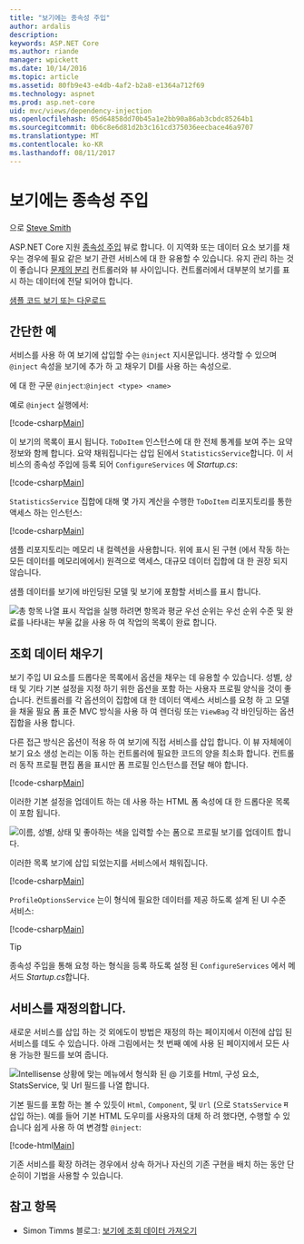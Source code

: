 ```yaml
---
title: "보기에는 종속성 주입"
author: ardalis
description: 
keywords: ASP.NET Core
ms.author: riande
manager: wpickett
ms.date: 10/14/2016
ms.topic: article
ms.assetid: 80fb9e43-e4db-4af2-b2a8-e1364a712f69
ms.technology: aspnet
ms.prod: asp.net-core
uid: mvc/views/dependency-injection
ms.openlocfilehash: 05d64858dd70b45a1e2bb90a86ab3cbdc85264b1
ms.sourcegitcommit: 0b6c8e6d81d2b3c161cd375036eecbace46a9707
ms.translationtype: MT
ms.contentlocale: ko-KR
ms.lasthandoff: 08/11/2017
---
```

# <a name="dependency-injection-into-views"></a>보기에는 종속성 주입

으로 [Steve Smith](http://ardalis.com)

ASP.NET Core 지원 [종속성 주입](xref:fundamentals/dependency-injection) 뷰로 합니다. 이 지역화 또는 데이터 요소 보기를 채우는 경우에 필요 같은 보기 관련 서비스에 대 한 유용할 수 있습니다. 유지 관리 하는 것이 좋습니다 [문제의 분리](http://deviq.com/separation-of-concerns) 컨트롤러와 뷰 사이입니다. 컨트롤러에서 대부분의 보기를 표시 하는 데이터에 전달 되어야 합니다.

[샘플 코드 보기 또는 다운로드](https://github.com/aspnet/Docs/tree/master/aspnetcore/mvc/views/dependency-injection/sample)

## <a name="a-simple-example"></a>간단한 예

서비스를 사용 하 여 보기에 삽입할 수는 `@inject` 지시문입니다. 생각할 수 있으며 `@inject` 속성을 보기에 추가 하 고 채우기 DI를 사용 하는 속성으로.

에 대 한 구문 `@inject`:`@inject <type> <name>`

예로 `@inject` 실행에서:

[!code-csharp[Main](../../mvc/views/dependency-injection/sample/src/ViewInjectSample/Views/ToDo/Index.cshtml?highlight=4,5,15,16,17)]

이 보기의 목록이 표시 됩니다. `ToDoItem` 인스턴스에 대 한 전체 통계를 보여 주는 요약 정보와 함께 합니다. 요약 채워집니다는 삽입 된에서 `StatisticsService`합니다. 이 서비스의 종속성 주입에 등록 되어 `ConfigureServices` 에 *Startup.cs*:

[!code-csharp[Main](../../mvc/views/dependency-injection/sample/src/ViewInjectSample/Startup.cs?highlight=6,7&range=15-22)]

`StatisticsService` 집합에 대해 몇 가지 계산을 수행한 `ToDoItem` 리포지토리를 통한 액세스 하는 인스턴스:

[!code-csharp[Main](../../mvc/views/dependency-injection/sample/src/ViewInjectSample/Model/Services/StatisticsService.cs?highlight=15,20,26)]

샘플 리포지토리는 메모리 내 컬렉션을 사용합니다. 위에 표시 된 구현 (에서 작동 하는 모든 데이터를 메모리에에서) 원격으로 액세스, 대규모 데이터 집합에 대 한 권장 되지 않습니다.

샘플 데이터를 보기에 바인딩된 모델 및 보기에 포함할 서비스를 표시 합니다.

![총 항목 나열 표시 작업을 실행 하려면 항목과 평균 우선 순위는 우선 순위 수준 및 완료를 나타내는 부울 값을 사용 하 여 작업의 목록이 완료 합니다.](dependency-injection/_static/screenshot.png)

## <a name="populating-lookup-data"></a>조회 데이터 채우기

보기 주입 UI 요소를 드롭다운 목록에서 옵션을 채우는 데 유용할 수 있습니다. 성별, 상태 및 기타 기본 설정을 지정 하기 위한 옵션을 포함 하는 사용자 프로필 양식을 것이 좋습니다. 컨트롤러를 각 옵션의이 집합에 대 한 데이터 액세스 서비스를 요청 하 고 모델을 채울 필요 폼 표준 MVC 방식을 사용 하 여 렌더링 또는 `ViewBag` 각 바인딩하는 옵션 집합을 사용 합니다.

다른 접근 방식은 옵션이 적용 하 여 보기에 직접 서비스를 삽입 합니다. 이 뷰 자체에이 보기 요소 생성 논리는 이동 하는 컨트롤러에 필요한 코드의 양을 최소화 합니다. 컨트롤러 동작 프로필 편집 폼을 표시만 폼 프로필 인스턴스를 전달 해야 합니다.

[!code-csharp[Main](../../mvc/views/dependency-injection/sample/src/ViewInjectSample/Controllers/ProfileController.cs?highlight=9,19)]

이러한 기본 설정을 업데이트 하는 데 사용 하는 HTML 폼 속성에 대 한 드롭다운 목록이 포함 됩니다.

![이름, 성별, 상태 및 좋아하는 색을 입력할 수는 폼으로 프로필 보기를 업데이트 합니다.](dependency-injection/_static/updateprofile.png)

이러한 목록 보기에 삽입 되었는지를 서비스에서 채워집니다.

[!code-csharp[Main](../../mvc/views/dependency-injection/sample/src/ViewInjectSample/Views/Profile/Index.cshtml?highlight=4,16,17,21,22,26,27)]

`ProfileOptionsService` 는이 형식에 필요한 데이터를 제공 하도록 설계 된 UI 수준 서비스:

[!code-csharp[Main](../../mvc/views/dependency-injection/sample/src/ViewInjectSample/Model/Services/ProfileOptionsService.cs?highlight=7,13,24)]

>[!TIP]
> 종속성 주입을 통해 요청 하는 형식을 등록 하도록 설정 된 `ConfigureServices` 에서 메서드 *Startup.cs*합니다.

## <a name="overriding-services"></a>서비스를 재정의합니다.

새로운 서비스를 삽입 하는 것 외에도이 방법은 재정의 하는 페이지에서 이전에 삽입 된 서비스를 데도 수 있습니다. 아래 그림에서는 첫 번째 예에 사용 된 페이지에서 모든 사용 가능한 필드를 보여 줍니다.

![Intellisense 상황에 맞는 메뉴에서 형식화 된 @ 기호를 Html, 구성 요소, StatsService, 및 Url 필드를 나열 합니다.](dependency-injection/_static/razor-fields.png)

기본 필드를 포함 하는 볼 수 있듯이 `Html`, `Component`, 및 `Url` (으로 `StatsService` म 삽입 하는). 예를 들어 기본 HTML 도우미를 사용자의 대체 하 려 했다면, 수행할 수 있습니다 쉽게 사용 하 여 변경할 `@inject`:

[!code-html[Main](../../mvc/views/dependency-injection/sample/src/ViewInjectSample/Views/Helper/Index.cshtml?highlight=3,11)]

기존 서비스를 확장 하려는 경우에서 상속 하거나 자신의 기존 구현을 배치 하는 동안 단순히이 기법을 사용할 수 있습니다.

## <a name="see-also"></a>참고 항목

* Simon Timms 블로그: [보기에 조회 데이터 가져오기](http://blog.simontimms.com/2015/06/09/getting-lookup-data-into-you-view/)
